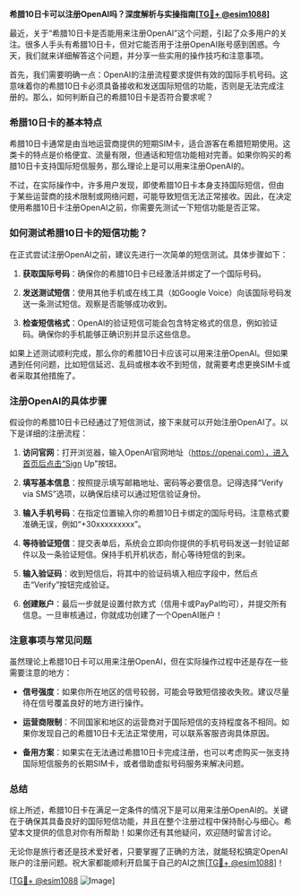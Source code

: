 **希腊10日卡可以注册OpenAI吗？深度解析与实操指南[[TG💪+ @esim1088](https://t.me/s/esim1088)]**

最近，关于“希腊10日卡是否能用来注册OpenAI”这个问题，引起了众多用户的关注。很多人手头有希腊10日卡，但对它能否用于注册OpenAI账号感到困惑。今天，我们就来详细解答这个问题，并分享一些实用的操作技巧和注意事项。

首先，我们需要明确一点：OpenAI的注册流程要求提供有效的国际手机号码。这意味着你的希腊10日卡必须具备接收和发送国际短信的功能，否则是无法完成注册的。那么，如何判断自己的希腊10日卡是否符合要求呢？

### 希腊10日卡的基本特点

希腊10日卡通常是由当地运营商提供的短期SIM卡，适合游客在希腊短期使用。这类卡的特点是价格便宜、流量有限，但通话和短信功能相对完善。如果你购买的希腊10日卡支持国际短信服务，那么理论上是可以用来注册OpenAI的。

不过，在实际操作中，许多用户发现，即使希腊10日卡本身支持国际短信，但由于某些运营商的技术限制或网络问题，可能导致短信无法正常接收。因此，在决定使用希腊10日卡注册OpenAI之前，你需要先测试一下短信功能是否正常。

### 如何测试希腊10日卡的短信功能？

在正式尝试注册OpenAI之前，建议先进行一次简单的短信测试。具体步骤如下：

1. **获取国际号码**：确保你的希腊10日卡已经激活并绑定了一个国际号码。
   
2. **发送测试短信**：使用其他手机或在线工具（如Google Voice）向该国际号码发送一条测试短信。观察是否能够成功收到。

3. **检查短信格式**：OpenAI的验证短信可能会包含特定格式的信息，例如验证码。确保你的手机能够正确识别并显示这些信息。

如果上述测试顺利完成，那么你的希腊10日卡应该可以用来注册OpenAI。但如果遇到任何问题，比如短信延迟、乱码或根本收不到短信，就需要考虑更换SIM卡或者采取其他措施了。

### 注册OpenAI的具体步骤

假设你的希腊10日卡已经通过了短信测试，接下来就可以开始注册OpenAI了。以下是详细的注册流程：

1. **访问官网**：打开浏览器，输入OpenAI官网地址（https://openai.com），进入首页后点击“Sign Up”按钮。

2. **填写基本信息**：按照提示填写邮箱地址、密码等必要信息。记得选择“Verify via SMS”选项，以确保后续可以通过短信验证身份。

3. **输入手机号码**：在指定位置输入你的希腊10日卡绑定的国际号码。注意格式要准确无误，例如“+30xxxxxxxxx”。

4. **等待验证短信**：提交表单后，系统会立即向你提供的手机号码发送一封验证邮件以及一条验证短信。保持手机开机状态，耐心等待短信的到来。

5. **输入验证码**：收到短信后，将其中的验证码填入相应字段中，然后点击“Verify”按钮完成验证。

6. **创建账户**：最后一步就是设置付款方式（信用卡或PayPal均可），并提交所有信息。一旦审核通过，你就成功创建了一个OpenAI账户！

### 注意事项与常见问题

虽然理论上希腊10日卡可以用来注册OpenAI，但在实际操作过程中还是存在一些需要注意的地方：

- **信号强度**：如果你所在地区的信号较弱，可能会导致短信接收失败。建议尽量待在信号覆盖良好的地方进行操作。
  
- **运营商限制**：不同国家和地区的运营商对于国际短信的支持程度各不相同。如果你发现自己的希腊10日卡无法正常使用，可以联系客服咨询具体原因。

- **备用方案**：如果实在无法通过希腊10日卡完成注册，也可以考虑购买一张支持国际短信服务的长期SIM卡，或者借助虚拟号码服务来解决问题。

### 总结

综上所述，希腊10日卡在满足一定条件的情况下是可以用来注册OpenAI的。关键在于确保其具备良好的国际短信功能，并且在整个注册过程中保持耐心与细心。希望本文提供的信息对你有所帮助！如果你还有其他疑问，欢迎随时留言讨论。

无论你是旅行者还是技术爱好者，只要掌握了正确的方法，就能轻松搞定OpenAI账户的注册问题。祝大家都能顺利开启属于自己的AI之旅[[TG💪+ @esim1088](https://t.me/s/esim1088)]！

[[TG💪+ @esim1088](https://t.me/s/esim1088) ![Image](https://i.postimg.cc/4NQfJmqS/Snipaste-2025-05-13-00-14-12.png)]